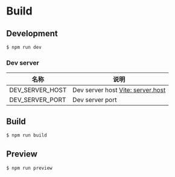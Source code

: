 # Build

## Development

```bash
$ npm run dev
```

### Dev server

| 名称            | 说明                                                                                           |
| --------------- | ---------------------------------------------------------------------------------------------- |
| DEV_SERVER_HOST | Dev server host [Vite: server.host](https://vitejs.dev/config/server-options.html#server-host) |
| DEV_SERVER_PORT | Dev server port                                                                                |

## Build

```bash
$ npm run build
```

## Preview

```bash
$ npm run preview
```
